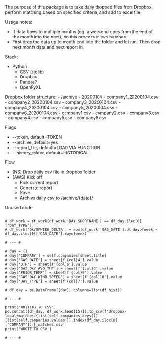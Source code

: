 The purpose of this package is to take daily dropped files from Dropbox, perform matching based on specified criteria, and add to excel file

Usage notes:
- If data flows to multiple months (eg. a weekend goes from the end of the month into the next), do this process in two batches.
- First drop the data up to month end into the folder and let run. Then drop next month data and next report in. 

Stack:
- Python
    - CSV (stdlib)
    - Dropbox 
    - Pandas?
    - OpenPyXL

Dropbox folder structure:
    - /archive
        - 20200104
            - company1_20200104.csv
            - company2_20200104.csv
            - company3_20200104.csv
            - company4_20200104.csv
            - company5_20200104.csv
            - company6_20200104.csv
    - company1.csv
    - company2.csv
    - company3.csv
    - company4.csv
    - company5.csv
    - company6.csv

Flags
- --token, default=TOKEN
- --archive, default=yes
- --report_file, default=LOAD VIA FUNCTION
- --history_folder, default=HISTORICAL

Flow
- (NS) Drop daily csv file in dropbox folder
- (AWS) Kick off
    - Pick current report
    - Generate report
    - Save
    - Archive daily csv to /archive/{date}/

Unused code:
```

# df_work = df_work[df_work['DAY_SHORTNAME'] == df_day.iloc[0]['DAY_TYPE']]
# df_work['DAYOFWEEK_DELTA'] = abs(df_work['GAS_DATE'].dt.dayofweek - df_day.iloc[0]['GAS_DATE'].dayofweek)

# --- #

# day = {}
# day['COMPANY'] = self.companies[sheet.title]
# day['GAS_DATE'] = sheet[f'{col}4'].value
# day['DTH'] = sheet[f'{col}6'].value
# day['GAS_DAY_AVG_TMP'] = sheet[f'{col}8'].value
# day['PRIOR_TEMP'] = sheet[f'{col}9'].value
# day['GAS_DAY_WIND_SPEED'] = sheet[f'{col}10'].value
# day['DAY_TYPE'] = sheet[f'{col}7'].value

# df_day = pd.DataFrame([day], columns=list(df_hist))

# --- #

print('WRITING TO CSV')
pd.concat([df_day, df_work.head(15)]).to_csv(f'dropbox-local/matches/{list(self.companies.keys())[list(self.companies.values()).index(df_day.iloc[0]["COMPANY"])]}_matches.csv')
print('WROTE TO CSV')

# --- #

```